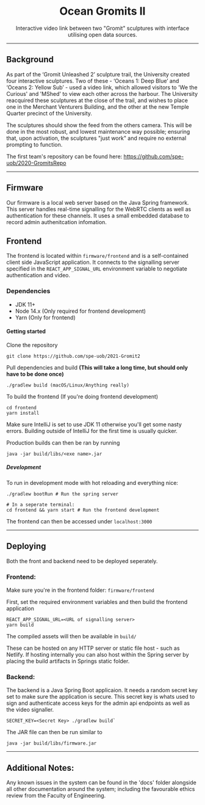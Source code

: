 <div align="center">

# Ocean Gromits II
Interactive video link between two "Gromit" sculptures with interface utilising open data sources.

</div>

----

## Background

As part of the ‘Gromit Unleashed 2’ sculpture trail, the University created
four interactive sculptures. Two of these - ‘Oceans 1: Deep Blue’ and 
‘Oceans 2: Yellow Sub’ - used a video link, which allowed visitors to 'We the
Curious' and 'MShed' to view each other across the harbour. The University 
reacquired these sculptures at the close of the trail, and wishes to place 
one in the Merchant Venturers Building, and the other at the new Temple Quarter 
precinct of the University. 

The sculptures should show the feed from the others camera. 
This will be done in the most robust, and lowest maintenance way possible;
ensuring that, upon activation, the sculptures "just work" and require no 
external prompting to function.

The first team's repository can be found here: https://github.com/spe-uob/2020-GromitsRepo

----

## Firmware

Our firmware is a local web server based on the Java Spring framework.
This server handles real-time signalling for the WebRTC clients as well
as authentication for these channels. It uses a small embedded database
to record admin authenitcation infomation. 

## Frontend

The frontend is located within `firmware/frontend` and is a self-contained
client side JavaScript application. It connects to the signalling server
specified in the `REACT_APP_SIGNAL_URL` environment variable to negotiate
authentication and video.

### Dependencies

* JDK 11+
* Node 14.x (Only required for frontend development)
* Yarn (Only for frontend)

#### Getting started

Clone the repository
```
git clone https://github.com/spe-uob/2021-Gromit2
```

Pull dependencies and build
**(This will take a long time, but should only have to be done once)**
```
./gradlew build (macOS/Linux/Anything really)
```

To build the frontend (If you're doing frontend development)
```
cd frontend
yarn install
```

Make sure IntelliJ is set to use JDK 11 otherwise you'll get some nasty errors. Building outside of IntelliJ for the first time is usually quicker.

Production builds can then be ran by running
```
java -jar build/libs/<exe name>.jar
```

##### Development

To run in development mode with hot reloading and everything nice:

```
./gradlew bootRun # Run the spring server

# In a seperate terminal:
cd frontend && yarn start # Run the frontend development
```

The frontend can then be accessed under `localhost:3000`

--- 

## Deploying

Both the front and backend need to be deployed seperately.

### Frontend:
Make sure you're in the frontend folder: `firmware/frontend`

First, set the required environment variables and then build the frontend application
```
REACT_APP_SIGNAL_URL=<URL of signalling server>
yarn build 
```
The compiled assets will then be available in `build/`

These can be hosted on any HTTP server or static file host - such as Netlify. If hosting internally
you can also host within the Spring server by placing the build artifacts in Springs static folder.


### Backend:

The backend is a Java Spring Boot applicaion. It needs a random secret key set to make
sure the application is secure. This secret key is whats used to sign and authenticate access
keys for the admin api endpoints as well as the video signaller.

```
SECRET_KEY=<Secret Key> ./gradlew build`
```

The JAR file can then be run similar to
```
java -jar build/libs/firmware.jar
```

----

## Additional Notes:

Any known issues in the system can be found in the 'docs' folder alongside all other documentation
around the system; including the favourable ethics review from the Faculty of Engineering.